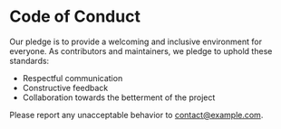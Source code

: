# Code of Conduct

Our pledge is to provide a welcoming and inclusive environment for everyone. As contributors and maintainers, we pledge to uphold these standards:

- Respectful communication
- Constructive feedback
- Collaboration towards the betterment of the project

Please report any unacceptable behavior to [contact@example.com](mailto:contact@example.com).
